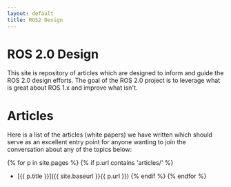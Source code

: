 ```yaml
---
layout: default
title: ROS2 Design
---
```


# ROS 2.0 Design

This site is repository of articles which are designed to inform and guide the ROS 2.0 design efforts.
The goal of the ROS 2.0 project is to leverage what is great about ROS 1.x and improve what isn't.

# Articles

Here is a list of the articles (white papers) we have written which should serve as an excellent entry point for anyone wanting to join the conversation about any of the topics below:

{% for p in site.pages %}
    {% if p.url contains 'articles/' %}
- [{{ p.title }}]({{ site.baseurl }}{{ p.url }})
    {% endif %}
{% endfor %}
